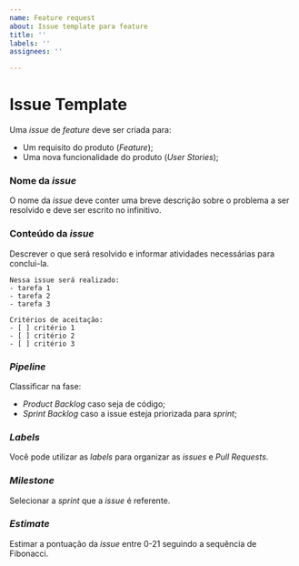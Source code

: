 ```yaml
---
name: Feature request
about: Issue template para feature
title: ''
labels: ''
assignees: ''

---
```


# Issue Template

Uma *issue* de *feature* deve ser criada para:

- Um requisito do produto (*Feature*);
- Uma nova funcionalidade do produto (*User Stories*);

### Nome da *issue*

O nome da *issue* deve conter uma breve descrição sobre o problema a ser resolvido e deve ser escrito no infinitivo.

### Conteúdo da *issue*

Descrever o que será resolvido e informar atividades necessárias para conclui-la.

```
Nessa issue será realizado:
- tarefa 1
- tarefa 2
- tarefa 3

Critérios de aceitação:
- [ ] critério 1
- [ ] critério 2
- [ ] critério 3

```

### *Pipeline*

Classificar na fase:

- *Product Backlog* caso seja de código;
- *Sprint Backlog* caso a issue esteja priorizada para *sprint*;

### *Labels*

Você pode utilizar as *labels* para organizar as *issues* e *Pull Requests*.

### *Milestone*

Selecionar a *sprint* que a *issue* é referente.

### *Estimate*

Estimar a pontuação da *issue* entre 0-21 seguindo a sequência de Fibonacci.
